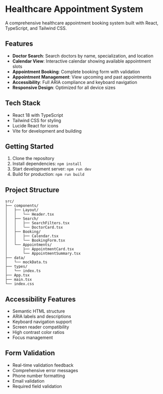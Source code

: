 # Healthcare Appointment System

A comprehensive healthcare appointment booking system built with React, TypeScript, and Tailwind CSS.

## Features

- **Doctor Search**: Search doctors by name, specialization, and location
- **Calendar View**: Interactive calendar showing available appointment slots
- **Appointment Booking**: Complete booking form with validation
- **Appointment Management**: View upcoming and past appointments
- **Accessibility**: Full ARIA compliance and keyboard navigation
- **Responsive Design**: Optimized for all device sizes

## Tech Stack

- React 18 with TypeScript
- Tailwind CSS for styling
- Lucide React for icons
- Vite for development and building

## Getting Started

1. Clone the repository
2. Install dependencies: `npm install`
3. Start development server: `npm run dev`
4. Build for production: `npm run build`

## Project Structure

```
src/
├── components/
│   ├── Layout/
│   │   └── Header.tsx
│   ├── Search/
│   │   ├── SearchFilters.tsx
│   │   └── DoctorCard.tsx
│   ├── Booking/
│   │   ├── Calendar.tsx
│   │   └── BookingForm.tsx
│   └── Appointments/
│       ├── AppointmentCard.tsx
│       └── AppointmentSummary.tsx
├── data/
│   └── mockData.ts
├── types/
│   └── index.ts
├── App.tsx
├── main.tsx
└── index.css
```

## Accessibility Features

- Semantic HTML structure
- ARIA labels and descriptions
- Keyboard navigation support
- Screen reader compatibility
- High contrast color ratios
- Focus management

## Form Validation

- Real-time validation feedback
- Comprehensive error messages
- Phone number formatting
- Email validation
- Required field validation
